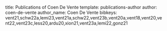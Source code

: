 title: Publications of Coen De Vente
template: publications-author
author: coen-de-vente
author_name: Coen De Vente
bibkeys: vent21,schw22a,lemi23,vent21a,schw22,vent23b,vent20a,vent18,vent20,vent22,vent23c,less20,ardu20,xion21,vent23a,lemi22,gonz21